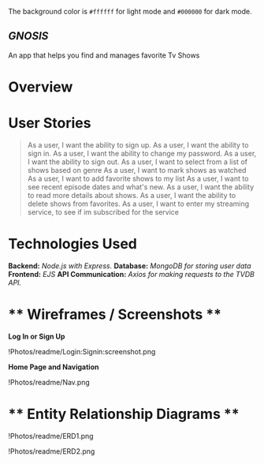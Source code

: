 The background color is `#ffffff` for light mode and `#000000` for dark mode.

## ***GNOSIS*** 

An app that helps you find and manages favorite Tv Shows

# **Overview**

# **User Stories**

> As a user, I want the ability to sign up.
> As a user, I want the ability to sign in. 
> As a user, I want the ability to change my password. 
> As a user, I want the ability to sign out. 
> As a user, I want to select from a list of shows based on genre
> As a user, I want to mark shows as watched
> As a user, I want to add favorite shows to my list
> As a user, I want to see recent episode dates and what's new.
> As a user, I want the ability to read more details about shows. 
> As a user, I want the ability to delete shows from favorites. 
> As a user, I want to enter my streaming service, to see if im subscribed for the service


# Technologies Used
**Backend:** _Node.js with Express._
**Database:** _MongoDB for storing user data_ 
**Frontend:** _EJS_
**API Communication:** _Axios for making requests to the TVDB API._




# ** Wireframes / Screenshots  **
**Log In or Sign Up**

!Photos/readme/Login:Signin:screenshot.png

**Home Page and Navigation**

!Photos/readme/Nav.png


# ** Entity Relationship Diagrams  **

!Photos/readme/ERD1.png

!Photos/readme/ERD2.png



